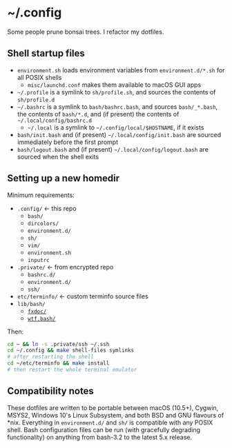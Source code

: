 # ~/.config

Some people prune bonsai trees. I refactor my dotfiles.

## Shell startup files

* `environment.sh` loads environment variables from `environment.d/*.sh` 
  for all POSIX shells
    * `misc/launchd.conf` makes them available to macOS GUI apps
* `~/.profile` is a symlink to `sh/profile.sh`, and sources the contents of 
  `sh/profile.d`
* `~/.bashrc` is a symlink to `bash/bashrc.bash`, and sources `bash/_*.bash`,
  the contents of `bash/*.d`, and (if present) the contents of
  `~/.local/config/bashrc.d`
    * `~/.local` is a symlink to `~/.config/local/$HOSTNAME`, if it exists
* `bash/init.bash` and (if present) `~/.local/config/init.bash` are sourced 
  immediately before the first prompt
* `bash/logout.bash` and (if present) `~/.local/config/logout.bash` are sourced
  when the shell exits

## Setting up a new homedir

Minimum requirements:

- `.config/` ← this repo
    - `bash/`
    - `dircolors/`
    - `environment.d/`
    - `sh/`
    - `vim/`
    - `environment.sh`
    - `inputrc`
- `.private/` ← from encrypted repo
    - `bashrc.d/`
    - `environment.d/`
    - `ssh/`
- `etc/terminfo/` ← custom terminfo source files
- `lib/bash/`
    - [`fxdoc/`](https://github.com/zgracem/fxdoc)
    - [`wtf.bash/`](https://github.com/zgracem/wtf.bash)

Then:

```bash
cd ~ && ln -s .private/ssh ~/.ssh
cd ~/.config && make shell-files symlinks
# after restarting the shell
cd ~/etc/terminfo && make install
# then restart the whole terminal emulator
```

## Compatibility notes

These dotfiles are written to be portable between macOS (10.5+), Cygwin,
MSYS2, Windows 10's Linux Subsystem, and both BSD and GNU flavours of \*nix. 
Everything in `environment.d/` and `sh/` is compatible with any POSIX shell.
Bash configuration files can be run (with gracefully degrading functionality)
on anything from bash-3.2 to the latest 5.x release.
